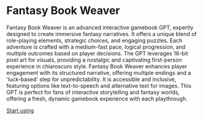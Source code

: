 # Fantasy Book Weaver

Fantasy Book Weaver is an advanced interactive gamebook GPT, expertly designed to create immersive fantasy narratives. It offers a unique blend of role-playing elements, strategic choices, and engaging puzzles. Each adventure is crafted with a medium-fast pace, logical progression, and multiple outcomes based on player decisions. The GPT leverages 16-bit pixel art for visuals, providing a nostalgic and captivating first-person experience in chiaroscuro style. Fantasy Book Weaver enhances player engagement with its structured narrative, offering multiple endings and a 'luck-based' step for unpredictability. It is accessible and inclusive, featuring options like text-to-speech and alternative text for images. This GPT is perfect for fans of interactive storytelling and fantasy worlds, offering a fresh, dynamic gamebook experience with each playthrough.

[Start using](https://chat.openai.com/g/g-a4YGO3q49)